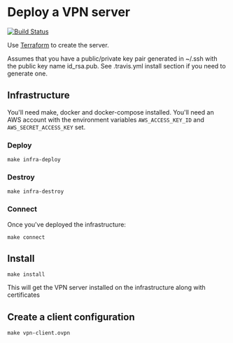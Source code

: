 # Deploy a VPN server

[![Build Status](https://travis-ci.com/leonyork/aws-openvpn.svg?branch=master)](https://travis-ci.com/leonyork/aws-openvpn)

Use [Terraform](https://www.terraform.io/) to create the server.

Assumes that you have a public/private key pair generated in ~/.ssh with the public key name id_rsa.pub. See .travis.yml install section if you need to generate one.

## Infrastructure

You'll need make, docker and docker-compose installed. You'll need an AWS account with the environment variables ```AWS_ACCESS_KEY_ID``` and ```AWS_SECRET_ACCESS_KEY``` set.

### Deploy

```make infra-deploy```

### Destroy

```make infra-destroy```

### Connect

Once you've deployed the infrastructure:

```make connect```

## Install

```make install```

This will get the VPN server installed on the infrastructure along with certificates

## Create a client configuration

```make vpn-client.ovpn```